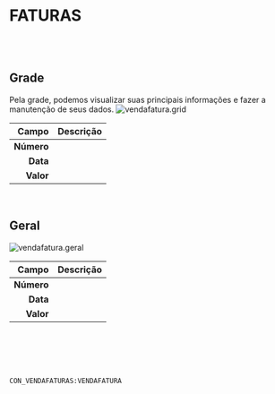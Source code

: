 # FATURAS
<br>
<br>

## Grade
Pela grade, podemos visualizar suas principais informações e fazer a manutenção de seus dados.
![vendafatura.grid](https://raw.githubusercontent.com/netforcews/docs-erp/master/geral/imagens/vendafatura.grid.png)

Campo | Descrição
--:|---
**Número** | 
**Data** | 
**Valor** | 
<br>

## Geral
![vendafatura.geral](https://raw.githubusercontent.com/netforcews/docs-erp/master/geral/imagens/vendafatura.geral.png)

Campo | Descrição
--:|---
**Número** | 
**Data** | 
**Valor** | 
<br>
<br>
<br>
<br>

```CON_VENDAFATURAS:VENDAFATURA```
